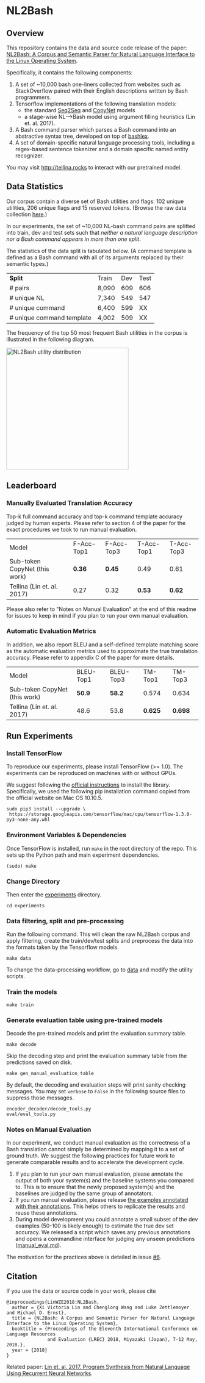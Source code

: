 # NL2Bash

## Overview

This repository contains the data and source code release of the paper: [NL2Bash: A Corpus and Semantic Parser for
Natural Language Interface to the Linux Operating System](http://victorialin.net/pubs/nl2bash.pdf).

Specifically, it contains the following components:

1. A set of ~10,000 bash one-liners collected from websites such as StackOverflow paired with their English descriptions written by Bash programmers.
2. Tensorflow implementations of the following translation models:
   - the standard [Seq2Seq](https://arxiv.org/abs/1409.0473) and [CopyNet](https://arxiv.org/abs/1603.06393) models
   - a stage-wise NL⟶Bash model using argument filling heuristics (Lin et. al. 2017).
3. A Bash command parser which parses a Bash command into an abstractive syntax tree, developed on top of  [bashlex](https://github.com/idank/bashlex).
4. A set of domain-specific natural language processing tools, including a regex-based sentence tokenizer and a domain specific named entity recognizer.

You may visit  http://tellina.rocks to interact with our pretrained model.

## Data Statistics

Our corpus contain a diverse set of Bash utilities and flags: 102 unique utilities, 206 unique flags and 15 reserved tokens. (Browse the raw data collection [here](https://github.com/TellinaTool/nl2bash/tree/master/data/bash).)

In our experiments, the set of ~10,000 NL-bash command pairs are splitted into train, dev and test sets such that *neither a natural language description nor a Bash command appears in more than one split*.

The statistics of the data split is tabulated below. (A command template is defined as a Bash command with all of its arguments replaced by their semantic types.)

<table>
   <tr>
      <td><strong>Split</strong></td>
      <td>Train</td>
      <td>Dev</td>
      <td>Test</td>
   </tr>
   <tr>
      <td># pairs</td>
      <td>8,090</td>
      <td>609</td>
      <td>606</td>
   </tr>
   <tr>
      <td># unique NL</td>
      <td>7,340</td>
      <td>549</td>
      <td>547</td>
   </tr>
   <tr>
      <td># unique command</td>
      <td>6,400</td>
      <td>599</td>
      <td>XX</td>
   </tr>
   <tr>
      <td># unique command template</td>
      <td>4,002</td>
      <td>509</td>
      <td>XX</td>
   </tr>
</table>

The frequency of the top 50 most frequent Bash utilities in the corpus is illustrated in the following diagram.

<p align="left">
  <img src="http://victorialin.net/img/github/nl2bash-utility-dist2.png" width="320" title="NL2Bash utility distribution">
</p>

## Leaderboard

### Manually Evaluated Translation Accuracy

Top-k full command accuracy and top-k command template accuracy judged by human experts. Please refer to section 4 of the paper for the exact procedures we took to run manual evaluation.  

<table>
   <tr>
      <td>Model</td>
      <td>F-Acc-Top1</td>
      <td>F-Acc-Top3</td>
      <td>T-Acc-Top1</td>
      <td>T-Acc-Top3</td>
   </tr>
   <tr>
      <td>Sub-token CopyNet (this work)</td>
      <td><strong>0.36</strong></td>
      <td><strong>0.45</strong></td>
      <td>0.49</td>
      <td>0.61</td>
   </tr>
   <tr>
      <td>Tellina (Lin et. al. 2017)</td>
      <td>0.27</td>
      <td>0.32</td>
      <td><strong>0.53</strong></td>
      <td><strong>0.62</strong></td>
   </tr>
</table>

Please also refer to "Notes on Manual Evaluation" at the end of this readme for issues to keep in mind if you plan to run your own manual evaluation.

### Automatic Evaluation Metrics

In addition, we also report BLEU and a self-defined template matching score as the automatic evaluation metrics used to approximate the true translation accuracy. Please refer to appendix C of the paper for more details.

<table>
   <tr>
      <td>Model</td>
      <td>BLEU-Top1</td>
      <td>BLEU-Top3</td>
      <td>TM-Top1</td>
      <td>TM-Top3</td>
   </tr>
   <tr>
      <td>Sub-token CopyNet (this work)</td>
      <td><strong>50.9</strong></td>
      <td><strong>58.2</strong></td>
      <td>0.574</td>
      <td>0.634</td>
   </tr>
   <tr>
      <td>Tellina (Lin et. al. 2017)</td>
      <td>48.6</td>
      <td>53.8</td>
      <td><strong>0.625</strong></td>
      <td><strong>0.698</strong></td>
   </tr>
</table>

## Run Experiments

### Install TensorFlow

To reproduce our experiments, please install TensorFlow (>= 1.0). The experiments can be reproduced on machines with or without GPUs.

We suggest following the [official instructions](https://www.tensorflow.org/install/) to install the library. Specifically, we used the following pip installation command copied from the official website on Mac OS 10.10.5.
```
sudo pip3 install --upgrade \
 https://storage.googleapis.com/tensorflow/mac/cpu/tensorflow-1.3.0-py3-none-any.whl 
```

### Environment Variables & Dependencies

Once TensorFlow is installed, run `make` in the root directory of the repo. This sets up the Python path and main experiment dependencies.
```
(sudo) make
```

### Change Directory

Then enter the [experiments](/experiments) directory.
```
cd experiments
```
### Data filtering, split and pre-processing

Run the following command. This will clean the raw NL2Bash corpus and apply filtering, create the train/dev/test splits and preprocess the data into the formats taken by the Tensorflow models. 

```
make data
```
To change the data-processing workflow, go to [data](/data) and modify the utility scripts.

### Train the models
```
make train
```

### Generate evaluation table using pre-trained models

Decode the pre-trained models and print the evaluation summary table.
```
make decode
```

Skip the decoding step and print the evaluation summary table from the predictions saved on disk.
```
make gen_manual_evaluation_table
```

By default, the decoding and evaluation steps will print sanity checking messages. You may set `verbose` to `False` in the following source files to suppress those messages.
```
encoder_decoder/decode_tools.py
eval/eval_tools.py
```

### Notes on Manual Evaluation

In our experiment, we conduct manual evaluation as the correctness of a Bash translation cannot simply be determined by mapping it to a set of ground truth.
We suggest the following practices for future work to generate comparable results and to accelerate the development cycle.
1. If you plan to run your own manual evaluation, please annotate the output of both your system(s) and the baseline systems you compared to. This is to ensure that the newly proposed system(s) and the baselines are judged by the same group of annotators.
2. If you run manual evaluation, please release [the examples annotated with their annotations](https://github.com/TellinaTool/nl2bash/tree/master/data/bash/manual_judgements). This helps others to replicate the results and reuse these annotations.
3. During model development you could annotate a small subset of the dev examples (50-100 is likely enough) to estimate the true dev set accuracy. We released a script which saves any previous annotations and opens a commandline interface for judging any unseen predictions ([manual_eval.md](https://github.com/TellinaTool/nl2bash/blob/master/manual_eval.md)).

The motivation for the practices above is detailed in issue [#6](https://github.com/TellinaTool/nl2bash/issues/6).

## Citation

If you use the data or source code in your work, please cite
```
@inproceedings{LinWZE2018:NL2Bash, 
  author = {Xi Victoria Lin and Chenglong Wang and Luke Zettlemoyer and Michael D. Ernst}, 
  title = {NL2Bash: A Corpus and Semantic Parser for Natural Language Interface to the Linux Operating System}, 
  booktitle = {Proceedings of the Eleventh International Conference on Language Resources
               and Evaluation {LREC} 2018, Miyazaki (Japan), 7-12 May, 2018.},
  year = {2018} 
}
```

Related paper: [Lin et. al. 2017. Program Synthesis from Natural Language Using Recurrent Neural Networks](http://victorialin.net/pubs/tellina_tr170510.pdf). 
